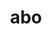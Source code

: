---
category: 3-letters
denotation: null
name: abo
reference_link: https://www.etymonline.com/word/abo
root_language: null
root_name: null
title: abo
type: free
word_sums:
- respelling: abo
  sum: 'Abo + '
---
